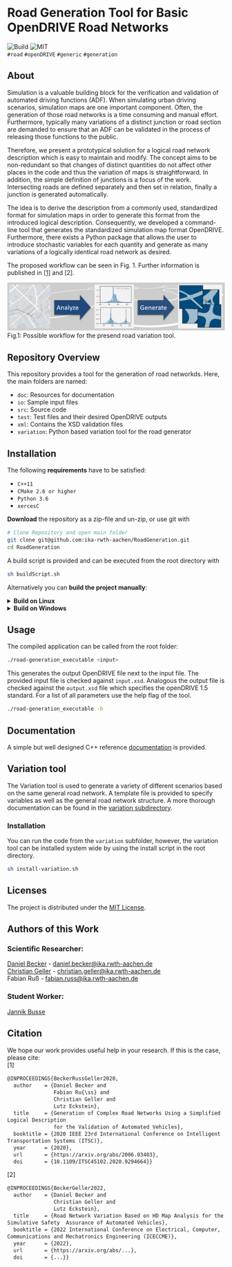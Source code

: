 # Road Generation Tool for Basic OpenDRIVE Road Networks

![Build](https://github.com/ika-rwth-aachen/RoadGeneration/actions/workflows/build.yml/badge.svg?branch=main) ![MIT](https://img.shields.io/badge/license-MIT-blue.svg)  
``#road`` ``#openDRIVE`` ``#generic`` ``#generation``

<!--<div align="center">
    <img src="/doc/logo.jpg" width="350px"</img> 
</div>-->

## About

Simulation is a valuable building block for the verification and validation of automated driving functions (ADF). When simulating urban driving scenarios, simulation maps are one important component. Often, the generation of those road networks is a time consuming and manual effort. Furthermore, typically many variations of a distinct junction or road section are demanded to ensure that an ADF can be validated in the process of releasing those functions to the public.  

Therefore, we present a prototypical solution for a logical road network description which is easy to maintain and modify. The concept aims to be non-redundant so that changes of distinct quantities do not affect other places in the code and thus the variation of maps is straightforward. In addition, the simple definition of junctions is a focus of the work. Intersecting roads are defined separately and then set in relation, finally a junction is generated automatically.  

The idea is to derive the description from a commonly used, standardized format for simulation maps in order to generate this format from the introduced logical description. Consequently, we developed a command-line tool that generates the standardized simulation map format OpenDRIVE. Furthermore, there exists a Python package that allows the user to introduce stochastic variables for each quantity and generate as many variations of a logically identical road network as desired.

The proposed workflow can be seen in Fig. 1. Further information is published in [[1]](https://arxiv.org/abs/2006.03403) and [2].    
<div align="center">
    <img src="docs/motivation.png"</img> 
</div>
Fig.1: Possible workflow for the presend road variation tool.


## Repository Overview

This repository provides a tool for the generation of road networkds. Here, the main folders are named:

- `doc`: Resources for documentation
- `io`: Sample input files
- `src`: Source code
- `test`: Test files and their desired OpenDRIVE outputs
- `xml`: Contains the XSD validation files
- `variation`: Python based variation tool for the road generator

## Installation

The following **requirements** have to be satisfied:

- ``C++11``
- ``CMake 2.6 or higher``
- ``Python 3.6``
- ``xercesC``

**Download** the repository as a zip-file and un-zip, or use git with

```bash
# Clone Repository and open main folder
git clone git@github.com:ika-rwth-aachen/RoadGeneration.git
cd RoadGeneration
```

A build script is provided and can be executed from the root directory with

```bash
sh buildScript.sh
```

Alternatively you can **build the project manually**:

<details><summary><b>Build on Linux</b></summary>

1. Install [`xercesC`](https://xerces.apache.org/xerces-c/)

    You can use a packet manager
    ```bash
    sudo apt install libxerces-c-dev
    ```
    Or download the source directly
    ```bash
    curl https://mirrors.gigenet.com/apache//xerces/c/3/sources/xerces-c-3.2.3.tar.gz --output xerces-c-3.2.3.tar.gz
    ```
    and unpack it with
    ```bash
    gzip -d xerces-c-3.2.3.tar.gz
    tar -xf xerces-c-3.2.3.tar
    ```
    Finally build the source files as instructed [here](https://xerces.apache.org/xerces-c/build-3.html).

2. Build the Road-generation tool
```bash
    mkdir -p build
    cd build
    cmake -DCMAKE_BUILD_TYPE=Release -DCMAKE_INSTALL_PREFIX=../bin ..
    cmake --build .
```
</details>


<details><summary><b>Build on Windows</b></summary>

THIS IS SUBJECT TO CHANGE
1. Install [`xercesC`](https://xerces.apache.org/xerces-c/)

    You can use a packet manager
    ```bash
    sudo apt install libxerces-c-dev
    ```
    Or download the source directly
    ```bash
    curl https://mirrors.gigenet.com/apache//xerces/c/3/sources/xerces-c-3.2.3.tar.gz --output xerces-c-3.2.3.tar.gz
    ```
    and unpack it with
    ```bash
    gzip -d xerces-c-3.2.3.tar.gz
    tar -xf xerces-c-3.2.3.tar
    ```
    Finally build the source files as instructed [here](https://xerces.apache.org/xerces-c/build-3.html).

2. Build the Road-generation tool
```bash
    mkdir -p build
    cd build
    cmake -DCMAKE_BUILD_TYPE=Release -DCMAKE_INSTALL_PREFIX=../bin ..
    cmake --build .
```
</details>

## Usage

The compiled application can be called from the root folder:

```bash
./road-generation_executable <input>
```

This generates the output OpenDRIVE file next to the input file. The provided input file is checked against ``input.xsd``. Analogous the output file is checked against the ``output.xsd`` file which specifies the openDRIVE 1.5 standard. For a list of all parameters use the help flag of the tool.

```bash
./road-generation_executable -h
```

## Documentation

A simple but well designed C++ reference [documentation](https://ika-rwth-aachen.github.io/RoadGeneration/index.html) is provided.

## Variation tool

The Variation tool is used to generate a variety of different scenarios based on the same general road network. A template file is provided to specify variables as well as the general road network structure. A more thorough documentation can be found in the [variation subdirectory](variation/).

### Installation

You can run the code from the `variation` subfolder, however, the variation tool can be installed system wide by using the install script in the root directory.

```bash
sh install-variation.sh
```

## Licenses

The project is distributed under the [MIT License](LICENSE.md).

## Authors of this Work

### Scientific Researcher:
[Daniel Becker](https://github.com/dbeckerAC) - daniel.becker@ika.rwth-aachen.de  
[Christian Geller](https://github.com/cgeller) - christian.geller@ika.rwth-aachen.de  
Fabian Ruß - fabian.russ@ika.rwth-aachen.de  
### Student Worker:
[Jannik Busse](https://github.com/jannikbusse)  

## Citation

We hope our work provides useful help in your research. If this is the case, please cite:  
[1]
```
@INPROCEEDINGS{BeckerRussGeller2020,
  author    = {Daniel Becker and
               Fabian Ru{\ss} and
               Christian Geller and
               Lutz Eckstein},
  title     = {Generation of Complex Road Networks Using a Simplified Logical Description
               for the Validation of Automated Vehicles},
  booktitle = {2020 IEEE 23rd International Conference on Intelligent Transportation Systems (ITSC)},
  year      = {2020},
  url       = {https://arxiv.org/abs/2006.03403},
  doi       = {10.1109/ITSC45102.2020.9294664}}
```
[2]
```
@INPROCEEDINGS{BeckerGeller2022,
  author    = {Daniel Becker and
               Christian Geller and
               Lutz Eckstein},
  title     = {Road Network Variation Based on HD Map Analysis for the Simulative Safety  Assurance of Automated Vehicles},
  booktitle = {2022 International Conference on Electrical, Computer, Communications and Mechatronics Engineering (ICECCME)},
  year      = {2022},
  url       = {https://arxiv.org/abs/...},
  doi       = {...}}
```